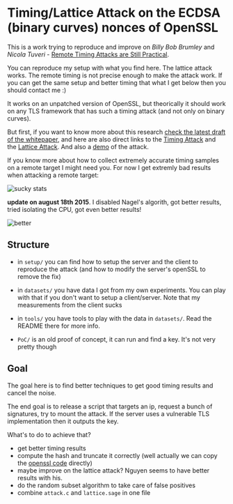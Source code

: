 # Timing/Lattice Attack on the ECDSA (binary curves) nonces of OpenSSL

This is a work trying to reproduce and improve on *Billy Bob Brumley* and *Nicola Tuveri* - [Remote Timing Attacks are Still Practical](https://eprint.iacr.org/2011/232.pdf).

You can reproduce my setup with what you find here. The lattice attack works. The remote timing is not precise enough to make the attack work. If you can get the same setup and better timing that what I get below then you should contact me :)

It works on an unpatched version of OpenSSL, but theorically it should work on any TLS framework that has such a timing attack (and not only on binary curves).

But first, if you want to know more about this research [check the latest draft of the whitepaper](whitepaper.pdf), and here are also direct links to the [Timing Attack](setup/client/attack.c) and the [Lattice Attack](setup/client/offline/lattice.sage). And also a [demo](https://www.youtube.com/watch?v=P2NbKHn7RkI&feature=youtu.be) of the attack.

If you know more about how to collect extremely accurate timing samples on a remote target I might need you. For now I get extremly bad results when attacking a remote target:

![sucky stats](http://i.imgur.com/mDaWP2B.png)

**update on august 18th 2015**. I disabled Nagel's algorith, got better results, tried isolating the CPU, got even better results!

![better](http://i.imgur.com/bF70cxr.png)

## Structure

* in `setup/` you can find how to setup the server and the client to reproduce the attack (and how to modify the server's openSSL to remove the fix)

* in `datasets/` you have data I got from my own experiments. You can play with that if you don't want to setup a client/server. Note that my measurements from the client sucks

* in `tools/` you have tools to play with the data in `datasets/`. Read the README there for more info.

* `PoC/` is an old proof of concept, it can run and find a key. It's not very pretty though


## Goal

The goal here is to find better techniques to get good timing results and cancel the noise.

The end goal is to release a script that targets an ip, request a bunch of signatures, try to mount the attack. If the server uses a vulnerable TLS implementation then it outputs the key.

What's to do to achieve that?

* get better timing results
* compute the hash and truncate it correctly (well actually we can copy the [openssl code](https://github.com/openssl/openssl/blob/master/crypto/ecdsa/ecs_ossl.c#L286) directly)
* maybe improve on the lattice attack? Nguyen seems to have better results with his.
* do the random subset algorithm to take care of false positives
* combine `attack.c` and `lattice.sage` in one file
